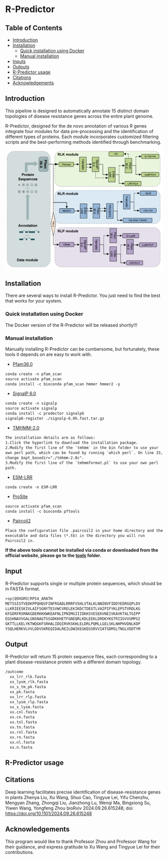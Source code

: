 # R-Predictor
## Table of Contents
- [Introduction](#Introduction)
- [Installation](#Installation)
  - [Quick installation using Docker](#QuickinstallationusingDocker)
  - [Manual installation](#Manualintallation)
- [Inputs](#Inputs)
- [Outputs](#Outputs)
- [R-Predictor usage](#R-Predictorusage)
- [Citations](#Citations)
- [Acknowledgements](#Acknowledgements)
## Introduction
This pipeline is designed to automatically annotate 15 distinct domain topologies of disease resistance genes across the entire plant genome.

R-Predictor, designed for the de novo annotation of various R genes integrate four modules for data pre-processing and the identification of different types of proteins. Each module incorporates customized filtering scripts and the best-performing methods identified through benchmarking.

![示例图片](images/pipeline.png)
## Installation
There are several ways to install R-Predictor. You just need to find the best that works for your system.

### Quick installation using Docker
The Docker version of the R-Predictor will be released shortly!!!

### Manual installation
Manually installing R-Predictor can be cumbersome, but fortunately, these tools it depends on are easy to work with.
- [Pfam36.0](https://ftp.ebi.ac.uk/pub/databases/Pfam/releases/Pfam36.0/)
~~~
conda create -n pfam_scan
source activate pfam_scan
conda install -c bioconda pfam_scan hmmer hmmer2 -y
~~~
- [SignalP 6.0](https://github.com/fteufel/signalp-6.0/blob/main/installation_instructions.md)
~~~
conda create -n signalp
source activate signalp
conda install -c predector signalp6
signalp6-register ./signalp-6.0h.fast.tar.gz
~~~
- [TMHMM-2.0](https://services.healthtech.dtu.dk/cgi-bin/sw_request?software=tmhmm&version=2.0c&packageversion=2.0c&platform=Linux)
~~~
The installation details are as follows:
1.Click the hyperlink to download the installation package.
2.Modify the first line of the `tmhmm` in the bin folder to use your own perl path, which can be found by running `which perl`. On line 33, change $opt_basedir="./tmhmm-2.0c".
3.Modify the first line of the `tmhmmformat.pl` to use your own perl path.
~~~
- [ESM-LRR](https://github.com/zhouyflab/R-Predictor/)
~~~
conda create -n ESM-LRR
~~~
- [ProSite](https://ftp.expasy.org/databases/prosite/ps_scan/README)
~~~
source activate pfam_scan
conda install -c bioconda pftools
~~~
- [Paircoil2](https://cb.csail.mit.edu/paircoil2/)
~~~
Place the configuration file .paircoil2 in your home directory and the
executable and data files (*.tb) in the directory you will run Paircoil2 in.
~~~
**If the above tools cannot be installed via conda or downloaded from the official website, please go to the [tools](tools/) folder.**
## Input
R-Predictor supports single or multiple protein sequences, which should be in FASTA format.
~~~
>sp|Q9XGM3|RPS4_ARATH
METSSISTVEDKPPQHQVFINFRGADLRRRFVSHLVTALKLNNINVFIDDYEDRGQPLDV
LLKRIEESKIVLAIFSGNYTESVWCVRELEKIKDCTDEGTLVAIPIFYKLEPSTVRDLKG
KFGDRFRSMAKGDERKKKWKEAFNLIPNIMGIIIDKKSVESEKVNEIVKAVKTALTGIPP
EGSHNAVVGALGNSNAGTSSGDKKHETFGNEQRLKDLEEKLDRDKYKGTRIIGVVGMPGI
GKTTLLKELYKTWQGKFSRHALIDQIRVKSKHLELDRLPQMLLGELSKLNHPHVDNLKDP
YSQLHERKVLVVLDDVSKREQIDALREILDWIKEGKEGSRVVIATSDMSLTNGLVDDTYM
~~~
## Output
R-Predictor will return 15 protein sequence files, each corresponding to a plant disease-resistance protein with a different domain topology.
~~~
/outcome
  xx_lrr_rlk.fasta
  xx_lysm_rlk.fasta
  xx_s_tm_pk.fasta
  xx_pk.fasta
  xx_lrr_rlp.fasta
  xx_lysm_rlp.fasta
  xx_s_lysm.fasta
  xx.cnl.fasta
  xx.cn.fasta
  xx.tnl.fasta
  xx.tn.fasta
  xx.rnl.fasta
  xx.rn.fasta
  xx.nl.fasta
  xx.n.fasta
~~~
## R-Predictor usage

## Citations
Deep learning facilitates precise identification of disease-resistance genes in plants
Zhenya Liu, Xu Wang, Shuo Cao, Tingyue Lei, Yifu Chenzhu, Mengyan Zhang, Zhongqi Liu, Jianzhong Lu, Wenqi Ma, Bingxiong Su, Yiwen Wang, Yongfeng Zhou
bioRxiv 2024.09.26.615248; doi: https://doi.org/10.1101/2024.09.26.615248
## Acknowledgements
This program would like to thank Professor Zhou and Professor Wang for their guidance, and express gratitude to Xu Wang and Tingyue Lei for their contributions.

